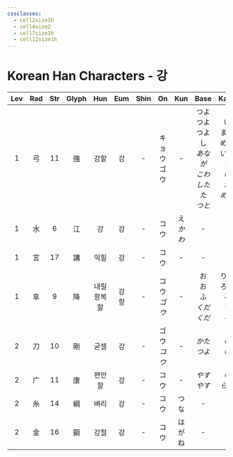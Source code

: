 ```yaml
---
cssclasses:
  - cell2size1h
  - cell4size2
  - cell7size1h
  - cell12size1h
---
```


# Korean Han Characters - 강

| Lev | Rad | Str | Glyph |    Hun    |  Eum   | Shin |     On     |    Kun    |                      Base                       |                    Kana                    | Simp |           Man           |  Can   |
| :-: | :-: | :-: | :---: | :-------: | :----: | :--: | :--------: | :-------: | :---------------------------------------------: | :----------------------------------------: | :--: | :---------------------: | :----: |
|  1  |  弓  | 11  |   強   |    강할     |   강    |  -   | キョウ<br>ゴウ  |     -     | つよ<br>つよ<br>つよ<br>し<br>*あなが<br>こわ<br>したた<br>つと* | い<br>まる<br>める<br>いる<br>*ち<br>い<br>か<br>める* |  强   | jiàng<br>qiáng<br>qiǎng | koeng4 |
|  1  |  水  |  6  |   江   |     강     |   강    |  -   |     コウ     | え<br>*かわ* |                        -                        |                     -                      |  -   |          jiāng          | gong1  |
|  1  |  言  | 17  |   講   |    익힐     |   강    |  -   |     コウ     |     -     |                        -                        |                     -                      |  讲   |          jiǎng          | gong2  |
|  1  |  阜  |  9  |   降   | 내릴<br>항복할 | 강<br>항 |  -   | コウ<br>*ゴウ* |     -     |            お<br>お<br>ふ<br>*くだ<br>くだ*            |         りる<br>ろす<br>る<br>*す<br>る*          |  -   |     jiàng<br>xiáng      | gong3  |
|  2  |  刀  | 10  |   剛   |    굳셀     |   강    |  -   | ゴウ<br>*コウ* |     -     |                  *かた*<br>*つよ*                   |                 *い*<br>*い*                 |  刚   |          gāng           | gong1  |
|  2  |  广  | 11  |   康   |    편안할    |   강    |  -   |     コウ     |     -     |                   *やす<br>やす*                    |                 *い<br>らか*                  |  -   |          kāng           | hong1  |
|  2  |  糸  | 14  |   綱   |    벼리     |   강    |  -   |     コウ     |    つな     |                        -                        |                     -                      |  纲   |          gāng           | gong1  |
|  2  |  金  | 16  |   鋼   |    강철     |   강    |  -   |     コウ     |    はがね    |                        -                        |                     -                      |  钢   |      gāng<br>gàng       | gong3  |
